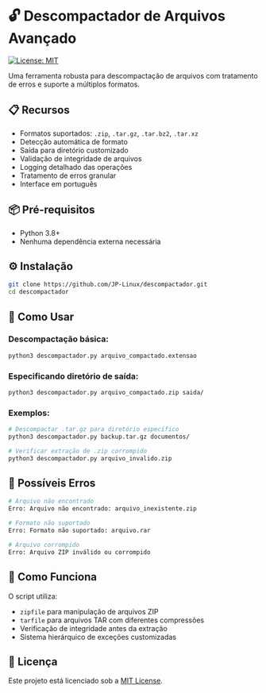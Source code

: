 # 🔓 Descompactador de Arquivos Avançado

[![License: MIT](https://img.shields.io/badge/License-MIT-yellow.svg)](https://opensource.org/licenses/MIT)

Uma ferramenta robusta para descompactação de arquivos com tratamento de erros e suporte a múltiplos formatos.

## 📋 Recursos
- Formatos suportados: `.zip`, `.tar.gz`, `.tar.bz2`, `.tar.xz`
- Detecção automática de formato
- Saída para diretório customizado
- Validação de integridade de arquivos
- Logging detalhado das operações
- Tratamento de erros granular
- Interface em português

## 📦 Pré-requisitos
- Python 3.8+
- Nenhuma dependência externa necessária

## ⚙️ Instalação
```bash
git clone https://github.com/JP-Linux/descompactador.git
cd descompactador
```

## 🚀 Como Usar
### Descompactação básica:
```bash
python3 descompactador.py arquivo_compactado.extensao
```

### Especificando diretório de saída:
```bash
python3 descompactador.py arquivo_compactado.zip saida/
```

### Exemplos:
```bash
# Descompactar .tar.gz para diretório específico
python3 descompactador.py backup.tar.gz documentos/

# Verificar extração de .zip corrompido
python3 descompactador.py arquivo_invalido.zip
```

## 🛑 Possíveis Erros
```bash
# Arquivo não encontrado
Erro: Arquivo não encontrado: arquivo_inexistente.zip

# Formato não suportado
Erro: Formato não suportado: arquivo.rar

# Arquivo corrompido
Erro: Arquivo ZIP inválido ou corrompido
```

## 🧩 Como Funciona
O script utiliza:
- `zipfile` para manipulação de arquivos ZIP
- `tarfile` para arquivos TAR com diferentes compressões
- Verificação de integridade antes da extração
- Sistema hierárquico de exceções customizadas

## 📄 Licença
Este projeto está licenciado sob a [MIT License](LICENSE).
